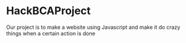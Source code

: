# HackBCAProject
Our project is to make a website using Javascript and make it do crazy things when a certain action is done
